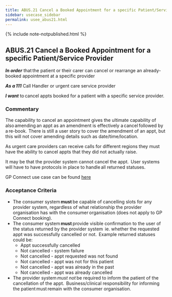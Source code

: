 ```yaml
---
title: ABUS.21 Cancel a Booked Appointment for a specific Patient/Service Provider
sidebar: usecase_sidebar
permalink: usee_abus21.html
---
```

{% include note-notpublished.html %}

## ABUS.21 Cancel a Booked Appointment for a specific Patient/Service Provider 
**_In order_** that the patient or their carer can cancel or rearrange an already-booked appointment at a specific provider 

**_As a 111_** Call Handler or urgent care service provider 

**_I want_** to cancel appts booked for a patient with a specific service provider. 

### Commentary 
The capability to cancel an appointment gives the ultimate capability of also amending an appt as an amendment is effectively a cancel followed by a re-book.  There is still a user story to cover the amendment of an appt, but this will not cover amending details such as date/time/location. 

As urgent care providers can receive calls for different regions they must have the ability to cancel appts that they did not actually raise.   

It may be that the provider system cannot cancel the appt.  User systems will have to have protocols in place to handle all returned statuses. 

GP Connect use case can be found <a href="https://nhsconnect.github.io/gpconnect/appointments_use_case_cancel_an_appointment.html" target="_blank">here</a>

### Acceptance Criteria  
* The consumer system **must** be capable of cancelling slots for any provider system, regardless of what relationship the provider organisation has with the consumer organisation (does not apply to GP Connect booking).
* The consumer system **must** provide visible confirmation to the user of the status returned by the provider system  ie. whether the requested appt was successfully cancelled or not.  Example returned statuses could be: 
   * Appt successfully cancelled 
   * Not cancelled - system failure 
   * Not cancelled - appt requested was not found 
   * Not cancelled - appt was not for this patient 
   * Not cancelled - appt was already in the past 
   * Not cancelled - appt was already cancelled 
* The provider system *must not* be required to inform the patient of the cancellation of the appt.  Business/clinical responsibility for informing the patient must remain with the consumer organisation. 
